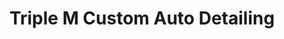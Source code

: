 ---
title: "Triple M Custom Auto Detailing"
url: /indianapolis/triple-m-custom-auto-detailing/
shop: car repair
---